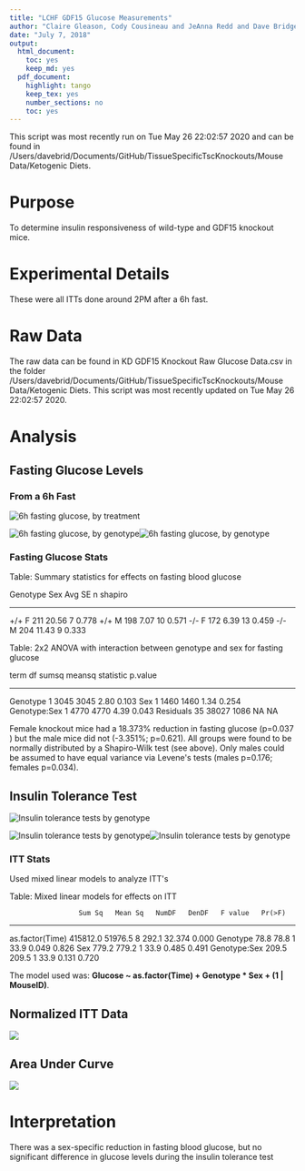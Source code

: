 ```yaml
---
title: "LCHF GDF15 Glucose Measurements"
author: "Claire Gleason, Cody Cousineau and JeAnna Redd and Dave Bridges"
date: "July 7, 2018"
output:
  html_document:
    toc: yes
    keep_md: yes
  pdf_document:
    highlight: tango
    keep_tex: yes
    number_sections: no
    toc: yes
---
```




This script was most recently run on Tue May 26 22:02:57 2020 and can be found in /Users/davebrid/Documents/GitHub/TissueSpecificTscKnockouts/Mouse Data/Ketogenic Diets.

# Purpose

To determine insulin responsiveness of wild-type and GDF15 knockout mice.

# Experimental Details

These were all ITTs done around 2PM after a 6h fast.

# Raw Data




The raw data can be found in KD GDF15 Knockout Raw Glucose Data.csv in the folder /Users/davebrid/Documents/GitHub/TissueSpecificTscKnockouts/Mouse Data/Ketogenic Diets.  This script was most recently updated on Tue May 26 22:02:57 2020.

# Analysis

## Fasting Glucose Levels

### From a 6h Fast

![6h fasting glucose, by treatment](figures/fasting-glucose-boxplot-itt-1.png)

![6h fasting glucose, by genotype](figures/fasting-glucose-barplot-1.png)![6h fasting glucose, by genotype](figures/fasting-glucose-barplot-2.png)

### Fasting Glucose Stats


Table: Summary statistics for effects on fasting blood glucose

Genotype   Sex    Avg      SE    n   shapiro
---------  ----  ----  ------  ---  --------
+/+        F      211   20.56    7     0.778
+/+        M      198    7.07   10     0.571
-/-        F      172    6.39   13     0.459
-/-        M      204   11.43    9     0.333



Table: 2x2 ANOVA with interaction between genotype and sex for fasting glucose

term            df   sumsq   meansq   statistic   p.value
-------------  ---  ------  -------  ----------  --------
Genotype         1    3045     3045        2.80     0.103
Sex              1    1460     1460        1.34     0.254
Genotype:Sex     1    4770     4770        4.39     0.043
Residuals       35   38027     1086          NA        NA

Female knockout mice had a 18.373% reduction in fasting glucose (p=0.037 ) but the male mice did not (-3.351%; p=0.621).  All groups were found to be normally distributed by a Shapiro-Wilk test (see above).  Only males could be assumed to have equal variance via Levene's tests (males p=0.176; females p=0.034).


## Insulin Tolerance Test

![Insulin tolerance tests by genotype](figures/itt-wt-1.png)


![Insulin tolerance tests by genotype](figures/itt-line-1.png)![Insulin tolerance tests by genotype](figures/itt-line-2.png)




### ITT Stats

Used mixed linear models to analyze ITT's


Table: Mixed linear models for effects on ITT

                     Sum Sq   Mean Sq   NumDF   DenDF   F value   Pr(>F)
----------------  ---------  --------  ------  ------  --------  -------
as.factor(Time)    415812.0   51976.5       8   292.1    32.374    0.000
Genotype               78.8      78.8       1    33.9     0.049    0.826
Sex                   779.2     779.2       1    33.9     0.485    0.491
Genotype:Sex          209.5     209.5       1    33.9     0.131    0.720

The model used was: **Glucose ~ as.factor(Time) + Genotype * Sex + (1 | MouseID)**.

## Normalized ITT Data

![](figures/itt-normalization-1.png)<!-- -->


## Area Under Curve

![](figures/auc-1.png)<!-- -->

# Interpretation

There was a sex-specific reduction in fasting blood glucose, but no significant difference in glucose levels during the insulin tolerance test
